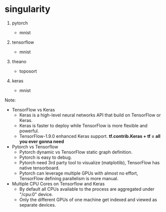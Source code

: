 # singularity

1. pytorch 
   * mnist

2. tensorflow
   * mnist

3. theano
   * toposort

4. keras
   * mnist

Note:

* TensorFlow vs Keras
    * Keras is a high-level neural networks API that build on TensorFlow or Keras.
    * Keras is faster to deploy while TensorFlow is more flexible and powerful.
    * TensorFlow-1.9.0 enhanced Keras support. **tf.contrib.Keras + tf = all you ever gonna need**
* Pytorch vs Tensorflow
    * Pytorch dynamic vs TensorFlow static graph definition.
    * Pytorch is easy to debug.
    * Pytorch need 3rd party tool to visualize (matplotlib), TensorFlow has native tensorboard.
    * Pytorch can leverage multiple GPUs with almost no effort, TensorFlow defining parallelism is more manual.
* Multiple CPU Cores on Tensorflow and Keras
    * By default all CPUs available to the process are aggregated under "/cpu:0" device.
    * Only the different GPUs of one machine get indexed and viewed as separate devices.
